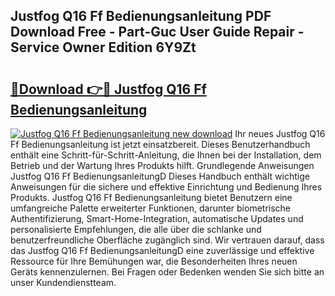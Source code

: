 ## Justfog Q16 Ff Bedienungsanleitung PDF Download Free - Part-Guc User Guide Repair - Service Owner Edition 6Y9Zt

# <h2><a href="http://df13mdn.blite.top/?on=Justfog+Q16+Ff+Bedienungsanleitung">🔗Download 👉🔴 Justfog Q16 Ff Bedienungsanleitung</a></h2>

[![Justfog Q16 Ff Bedienungsanleitung new download](https://i.imgur.com/lujVjoI.png)](http://df13mdn.blite.top/?on=Justfog+Q16+Ff+Bedienungsanleitung)
Ihr neues Justfog Q16 Ff Bedienungsanleitung ist jetzt einsatzbereit. Dieses Benutzerhandbuch enthält eine Schritt-für-Schritt-Anleitung, die Ihnen bei der Installation, dem Betrieb und der Wartung Ihres Produkts hilft. Grundlegende Anweisungen Justfog Q16 Ff BedienungsanleitungD Dieses Handbuch enthält wichtige Anweisungen für die sichere und effektive Einrichtung und Bedienung Ihres Produkts. Justfog Q16 Ff Bedienungsanleitung bietet Benutzern eine umfangreiche Palette erweiterter Funktionen, darunter biometrische Authentifizierung, Smart-Home-Integration, automatische Updates und personalisierte Empfehlungen, die alle über die schlanke und benutzerfreundliche Oberfläche zugänglich sind. Wir vertrauen darauf, dass das Justfog Q16 Ff BedienungsanleitungD eine zuverlässige und effektive Ressource für Ihre Bemühungen war, die Besonderheiten Ihres neuen Geräts kennenzulernen. Bei Fragen oder Bedenken wenden Sie sich bitte an unser Kundendienstteam.
